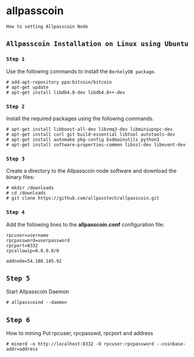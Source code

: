 # allpasscoin
`How to setting Allpasscoin Node`

## `Allpasscoin Installation on Linux using Ubuntu`

### `Step 1`
Use the following commands to install the `BerkelyDB package`.
```
# add-apt-repository ppa:bitcoin/bitcoin
# apt-get update
# apt-get install libdb4.8-dev libdb4.8++-dev
```

### `Step 2`
Install the required packages using the following commands.
```
# apt-get install libboost-all-dev libzmq3-dev libminiupnpc-dev
# apt-get install curl git build-essential libtool autotools-dev
# apt-get install automake pkg-config bsdmainutils python3
# apt-get install software-properties-commen libssl-dev libevent-dev
```

### `Step 3`
Create a directory to the Allpasscoin node software and download the binary files:
```
# mkdir /downloads
# cd /downloads
# git clone https://github.com/allpasstech/allpasscoin.git
```

### `Step 4`
Add the following lines to the **allpasscoin.conf** configuration file:
```
rpcuser=username
rpcpassword=userpassword
rpcport=8332
rpcallowip=0.0.0.0/0

addnode=54.180.145.92
```

## `Step 5`
Start Allpasscoin Daemon
```
# allpasscoind --daemon
```

## `Step 6`
How to mining 
Put rpcuser, rpcpasswd, rpcport and address
```
# minerd -o http://localhost:8332 -O rpcuser:rpcpassword --coinbase-addr=address
```


